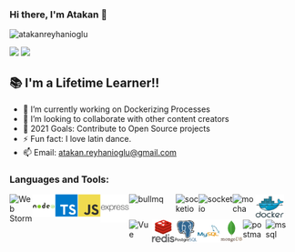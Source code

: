 
### Hi there, I'm Atakan 👋
<p align="left"> <img src="https://komarev.com/ghpvc/?username=atakanreyhanioglu&label=Profile%20views&color=000000&style=flat" alt="atakanreyhanioglu" /> </p>

   <a href="http://Instagram.com/ataa_ata" target=new><img src="http://in.sitekodlari.com/insta/4.png" border="0"></a>    <a href="https://www.linkedin.com/in/atakan-reyhanioğlu-631730185/" target=new><img src="https://i.ibb.co/Sf8y588/Ads-z-tasar-m-4.png" border="0"></a> 

##  📚 I'm a Lifetime Learner!!

- 🌱 I’m currently working on Dockerizing Processes
- 👯 I’m looking to collaborate with other content creators
- 🥅  2021 Goals: Contribute to Open Source projects
- ⚡  Fun fact: I love latin dance.
- 📫 Email: atakan.reyhanioglu@gmail.com 


### Languages and Tools:

<img align="left" alt="Web Storm" width="40" src="https://upload.wikimedia.org/wikipedia/commons/thumb/c/c0/WebStorm_Icon.svg/1200px-WebStorm_Icon.svg.png" />
<img align="left" src="https://raw.githubusercontent.com/devicons/devicon/master/icons/nodejs/nodejs-original-wordmark.svg" alt="nodejs" width="40" height="40"/>
<img align="left" src="https://raw.githubusercontent.com/devicons/devicon/master/icons/typescript/typescript-original.svg" alt="typescript" width="40" height="40"/> 
<img align="left" alt="javascript" width="40" height="40" src="https://raw.githubusercontent.com/devicons/devicon/master/icons/javascript/javascript-original.svg"/>
<img align="left" src="https://raw.githubusercontent.com/devicons/devicon/master/icons/express/express-original-wordmark.svg" alt="express" width="50" height="50"/>
<img align="left" src="https://user-images.githubusercontent.com/95200/64285204-99c04900-cf5b-11e9-925c-4743006ce420.png" alt="bullmq" width="82" height="38"/>
<img align="left" src="https://avatars.githubusercontent.com/u/10566080?s=200&v=4" alt="socketio" width="40" height="40"/>
<img align="left" src="https://keyholesoftware.com/wp-content/uploads/PM2.png" alt="socketio" width="60" height="40"/>
<img align="left" src="https://www.vectorlogo.zone/logos/mochajs/mochajs-icon.svg" alt="mocha" width="40" height="40"/> 
<img align="left" alt="docker" width="50" height="45" src="https://raw.githubusercontent.com/devicons/devicon/master/icons/docker/docker-original-wordmark.svg"/> 
<img align="left" alt="Vue" width="40" src="https://upload.wikimedia.org/wikipedia/commons/thumb/9/95/Vue.js_Logo_2.svg/1200px-Vue.js_Logo_2.svg.png" />
<img align="left" src="https://raw.githubusercontent.com/devicons/devicon/master/icons/redis/redis-original-wordmark.svg" alt="redis" width="40" height="40"/>
<img align="left" src="https://raw.githubusercontent.com/devicons/devicon/master/icons/postgresql/postgresql-original-wordmark.svg" alt="postgresql" width="40" height="40"/>
<img align="left" src="https://raw.githubusercontent.com/devicons/devicon/master/icons/mysql/mysql-original-wordmark.svg" alt="mysql" width="40" height="40"/>
<img align="left" src="https://raw.githubusercontent.com/devicons/devicon/master/icons/mongodb/mongodb-original-wordmark.svg" alt="mongodb" width="40" height="40"/> 
<img align="left" src="https://www.vectorlogo.zone/logos/getpostman/getpostman-icon.svg" alt="postman" width="40" height="40"/>
<img align="left" src="https://www.freeiconspng.com/uploads/sql-server-icon-png-29.png" alt="mssql" width="40" height="40"/>





